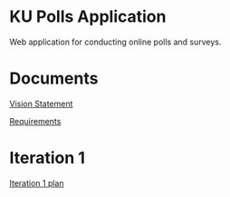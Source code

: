 # KU Polls Application
Web application for conducting online polls and surveys.

# Documents

[Vision Statement](https://github.com/bhatara007/ku-polls/wiki/Vision-of-KU-Poll-Application)

[Requirements](https://github.com/bhatara007/ku-polls/wiki/Requirements)

# Iteration 1

[Iteration 1 plan](https://github.com/bhatara007/ku-polls/wiki/Iteration-1-plan)
